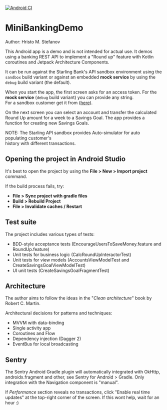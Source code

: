 [![Android CI](https://github.com/hristo-stefanov/MiniBankingDemo/actions/workflows/android.yml/badge.svg)](https://github.com/hristo-stefanov/MiniBankingDemo/actions/workflows/android.yml)

MiniBankingDemo
===============
Author: Hristo M. Stefanov

This Android app is a demo and is not intended for actual use. It demos
using a banking REST API to implement a "Round up" feature with
Kotlin coroutines and Jetpack Architecture Components.

It can be run against the Starling Bank's API sandbox environment using
the `sandbox` build variant or against an embedded **mock service** by
using the `debug` build variant (the default).


When you start the app, the first screen asks for an access token.
For the **mock service** (`debug` build variant) you can provide any string.  
For a sandbox customer get it from ([here](https://developer.starlingbank.com/sandbox/select)).

On the next screen you can select an account and transfer the calculated Round Up amount
for a week to a Savings Goal. The app provides a function for creating new Savings Goals.

NOTE: The Starling API sandbox provides Auto-simulator for auto populating customer's  
history with different transactions.


## Opening the project in Android Studio

It's best to open the project by using the **File > New > Import project** command.

If the build process fails, try:
* **File > Sync project with gradle files**
* **Build > Rebuild Project**
* **File > Invalidate caches / Restart**

##  Test suite
The project includes various types of tests:
* BDD-style acceptance tests (EncourageUsersToSaveMoney.feature and RoundUp.feature)
* Unit tests for business logic (CalcRoundUpInteractorTest)
* Unit tests for view models (AccountsViewModelTest and CreateSavingsGoalViewModelTest)
* UI unit tests (CreateSavingsGoalFragmentTest)

## Architecture
The author aims to follow the ideas in the "*Clean architecture*" book by
Robert C. Martin.

Architectural decisions for patterns and techniques:
* MVVM with data-binding
* Single activity app
* Coroutines and Flow
* Dependency injection (Dagger 2)
* EventBus for local broadcasting

## Sentry

The Sentry Android Gradle plugin will automatically integrated with OkHttp, androidx.fragment and 
other, see Sentry for Android > Gradle. Only integration with the Navigation component is "manual".

If _Performance_ section reveals no transactions, click "Enable real time updates" at the top-right
corner of the screen. If this wont help, wait for an hour :)
